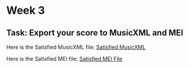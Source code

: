# Week 3 

## Task: Export your score to MusicXML and MEI
Here is the Satisfied MusicXML file: [Satisfied MusicXML](SatisfiedMusicXMLFile.xml)

Here is the Satisfied MEI file: [Satisfied MEI File](SXMLMEI.mei)
